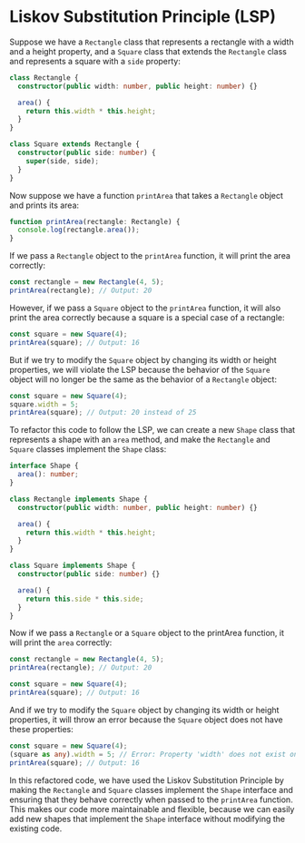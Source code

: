 # Liskov Substitution Principle (LSP)

Suppose we have a `Rectangle` class that represents a rectangle with a width and a height property, and a `Square` class that extends the `Rectangle` class and represents a square with a `side` property:

```typescript
class Rectangle {
  constructor(public width: number, public height: number) {}

  area() {
    return this.width * this.height;
  }
}

class Square extends Rectangle {
  constructor(public side: number) {
    super(side, side);
  }
}
```

Now suppose we have a function `printArea` that takes a `Rectangle` object and prints its area:

```typescript
function printArea(rectangle: Rectangle) {
  console.log(rectangle.area());
}
```

If we pass a `Rectangle` object to the `printArea` function, it will print the area correctly:

```typescript
const rectangle = new Rectangle(4, 5);
printArea(rectangle); // Output: 20
```

However, if we pass a `Square` object to the `printArea` function, it will also print the area correctly because a square is a special case of a rectangle:

```typescript
const square = new Square(4);
printArea(square); // Output: 16
```

But if we try to modify the `Square` object by changing its width or height properties, we will violate the LSP because the behavior of the `Square` object will no longer be the same as the behavior of a `Rectangle` object:

```typescript
const square = new Square(4);
square.width = 5;
printArea(square); // Output: 20 instead of 25
```

To refactor this code to follow the LSP, we can create a new `Shape` class that represents a shape with an `area` method, and make the `Rectangle` and `Square` classes implement the `Shape` class:

```typescript
interface Shape {
  area(): number;
}

class Rectangle implements Shape {
  constructor(public width: number, public height: number) {}

  area() {
    return this.width * this.height;
  }
}

class Square implements Shape {
  constructor(public side: number) {}

  area() {
    return this.side * this.side;
  }
}
```

Now if we pass a `Rectangle` or a `Square` object to the printArea function, it will print the `area` correctly:

```typescript
const rectangle = new Rectangle(4, 5);
printArea(rectangle); // Output: 20

const square = new Square(4);
printArea(square); // Output: 16
```

And if we try to modify the `Square` object by changing its width or height properties, it will throw an error because the `Square` object does not have these properties:

```typescript
const square = new Square(4);
(square as any).width = 5; // Error: Property 'width' does not exist on type 'Square'
printArea(square); // Output: 16
```

In this refactored code, we have used the Liskov Substitution Principle by making the `Rectangle` and `Square` classes implement the `Shape` interface and ensuring that they behave correctly when passed to the `printArea` function. This makes our code more maintainable and flexible, because we can easily add new shapes that implement the `Shape` interface without modifying the existing code.
